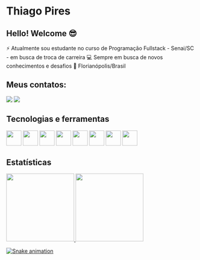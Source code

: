 # Thiago Pires
## Hello! Welcome 😎

⚡ Atualmente sou estudante no curso de Programação Fullstack - Senai/SC - em busca de troca de carreira
 💻 Sempre em busca de novos conhecimentos e desafios
 📍 Florianópolis/Brasil
 
 ## Meus contatos:
 <div>
<a href = "mailto:thppdev@gmail.com"><img src="https://img.shields.io/badge/Gmail-D14836?style=for-the-badge&logo=gmail&logoColor=white" target="_blank"></a>
<a href="https://www.linkedin.com/in/thiago-pereira-pires/" target="_blank"><img src="https://img.shields.io/badge/-LinkedIn-%230077B5?style=for-the-badge&logo=linkedin&logoColor=white" target="_blank"></a>   
</div>

## Tecnologias e ferramentas
<div>
 <img src="https://cdn.jsdelivr.net/gh/devicons/devicon/icons/html5/html5-original-wordmark.svg"  width="40" height="40" />
<img src="https://cdn.jsdelivr.net/gh/devicons/devicon/icons/css3/css3-original-wordmark.svg" width="40" height="40" />
<img src="https://cdn.jsdelivr.net/gh/devicons/devicon/icons/javascript/javascript-original.svg" width="40" height="40" />
<img src="https://cdn.jsdelivr.net/gh/devicons/devicon/icons/react/react-original-wordmark.svg"  width="40" height="40" />
<img src="https://cdn.jsdelivr.net/gh/devicons/devicon/icons/nodejs/nodejs-original-wordmark.svg"  width="40" height="40" />
<img src="https://cdn.jsdelivr.net/gh/devicons/devicon/icons/express/express-original.svg"  width="40" height="40"/>
<img src="https://cdn.jsdelivr.net/gh/devicons/devicon/icons/postgresql/postgresql-original-wordmark.svg"  width="40" height="40"/>
<img src="https://cdn.jsdelivr.net/gh/devicons/devicon/icons/mongodb/mongodb-original-wordmark.svg" width="40" height="40" /> 
</div>
          
## Estatísticas

<div>
<a href="https://github.com/ThiagoThe">
<img height="180em" src="https://github-readme-stats.vercel.app/api/top-langs/?username=ThiagoThe&layout=compact&langs_count=7&theme=dracula"/>
<img height="180em" src="https://github-readme-stats.vercel.app/api?username=ThiagoThe&show_icons=true&theme=dark&include_all_commits=true&count_private=true"/>
</div>
          
          
![Snake animation](https://github.com/ThiagoThe/seu-usuário-aqui/blob/output/github-contribution-grid-snake.svg)
          
          
